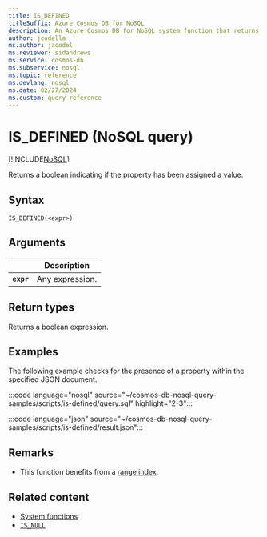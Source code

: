 ```yaml
---
title: IS_DEFINED
titleSuffix: Azure Cosmos DB for NoSQL
description: An Azure Cosmos DB for NoSQL system function that returns true if the property has been assigned a value.
author: jcodella
ms.author: jacodel
ms.reviewer: sidandrews
ms.service: cosmos-db
ms.subservice: nosql
ms.topic: reference
ms.devlang: nosql
ms.date: 02/27/2024
ms.custom: query-reference
---
```


# IS_DEFINED (NoSQL query)

[!INCLUDE[NoSQL](../../includes/appliesto-nosql.md)]

Returns a boolean indicating if the property has been assigned a value.  

## Syntax

```nosql
IS_DEFINED(<expr>)  
```  

## Arguments

| | Description |
| --- | --- |
| **`expr`** | Any expression. |
  
## Return types
  
Returns a boolean expression.

## Examples

The following example checks for the presence of a property within the specified JSON document. 

:::code language="nosql" source="~/cosmos-db-nosql-query-samples/scripts/is-defined/query.sql" highlight="2-3":::

:::code language="json" source="~/cosmos-db-nosql-query-samples/scripts/is-defined/result.json":::

## Remarks

- This function benefits from a [range index](../../index-policy.md#includeexclude-strategy).

## Related content

- [System functions](system-functions.yml)
- [`IS_NULL`](is-null.md)

